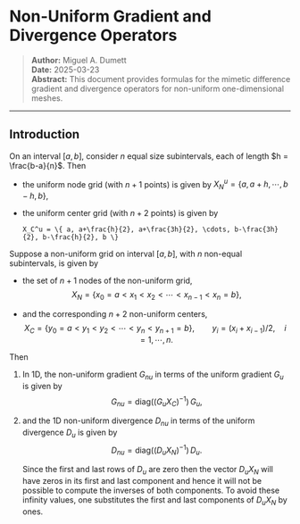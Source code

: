 # Non-Uniform Gradient and Divergence Operators

> **Author:** Miguel A. Dumett  
> **Date:** 2025-03-23  
> **Abstract:** This document provides formulas for the mimetic difference gradient
> and divergence operators for non-uniform one-dimensional meshes.

---

## Introduction

On an interval $[a,b]$, consider $n$ equal size subintervals, each of
length $h = \frac{b-a}{n}$. Then

-   the uniform node grid (with $n+1$ points) is given by
    $X_N^u = \{ a, a+h, \cdots, b-h, b \},$

-   the uniform center grid (with $n+2$ points) is given by
    ```{math}
    X_C^u = \{ a, a+\frac{h}{2}, a+\frac{3h}{2}, \cdots, b-\frac{3h}{2}, b-\frac{h}{2}, b \}
    ```

Suppose a non-uniform grid on interval $[a,b]$, with $n$ non-equal
subintervals, is given by

-   the set of $n+1$ nodes of the non-uniform grid,
    $$X_N = \{ x_0 = a < x_1 < x_2 < \cdots < x_{n-1} < x_n = b \},$$

-   and the corresponding $n+2$ non-uniform centers,
    $$X_C = \{ y_0 = a < y_1 < y_2 < \cdots < y_n < y_{n+1} = b \}, \qquad y_i = (x_i + x_{i-1})/2, \quad i = 1,\cdots,n.$$

Then

1.  In 1D, the non-uniform gradient $G_{nu}$ in terms of the uniform
    gradient $G_u$ is given by
    $$G_{nu} = \text{diag}((G_u X_C)^{-1}) \, G_u,$$

2.  and the 1D non-uniform divergence $D_{nu}$ in terms of the uniform
    divergence $D_u$ is given by
    $$D_{nu} = \text{diag}((D_u X_N)^{-1}) \, D_u.$$

    Since the first and last rows of $D_u$ are zero then the vector
    $D_u X_N$ will have zeros in its first and last component and hence
    it will not be possible to compute the inverses of both components.
    To avoid these infinity values, one substitutes the first and last
    components of $D_u X_N$ by ones.
